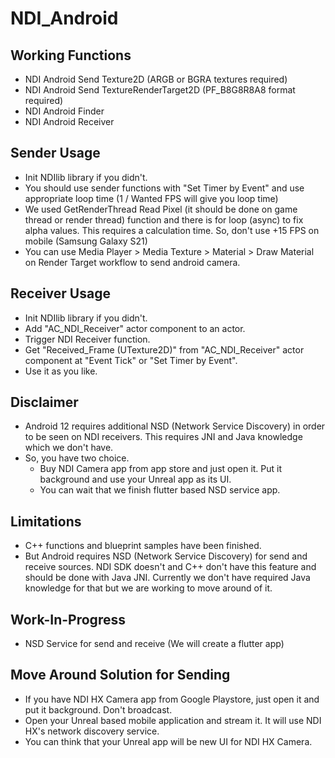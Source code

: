 # NDI_Android

## Working Functions
* NDI Android Send Texture2D (ARGB or BGRA textures required)
* NDI Android Send TextureRenderTarget2D (PF_B8G8R8A8 format required)
* NDI Android Finder
* NDI Android Receiver

## Sender Usage
* Init NDIlib library if you didn't.
* You should use sender functions with "Set Timer by Event" and use appropriate loop time (1 / Wanted FPS will give you loop time)
* We used GetRenderThread Read Pixel (it should be done on game thread or render thread) function and there is for loop (async) to fix alpha values. This requires a calculation time. So, don't use +15 FPS on mobile (Samsung Galaxy S21)
* You can use Media Player > Media Texture > Material > Draw Material on Render Target workflow to send android camera.

## Receiver Usage
* Init NDIlib library if you didn't.
* Add "AC_NDI_Receiver" actor component to an actor.
* Trigger NDI Receiver function.
* Get "Received_Frame (UTexture2D)" from "AC_NDI_Receiver" actor component at "Event Tick" or "Set Timer by Event".
* Use it as you like.

## Disclaimer
* Android 12 requires additional NSD (Network Service Discovery) in order to be seen on NDI receivers. This requires JNI and Java knowledge which we don't have.
* So, you have two choice.
	* Buy NDI Camera app from app store and just open it. Put it background and use your Unreal app as its UI.
	* You can wait that we finish flutter based NSD service app.

## Limitations
* C++ functions and blueprint samples have been finished.
* But Android requires NSD (Network Service Discovery) for send and receive sources.
NDI SDK doesn't and C++ don't have this feature and should be done with Java JNI. Currently we don't have required Java knowledge for that but we are working to move around of it.

## Work-In-Progress
* NSD Service for send and receive (We will create a flutter app)

## Move Around Solution for Sending
* If you have NDI HX Camera app from Google Playstore, just open it and put it background. Don't broadcast.
* Open your Unreal based mobile application and stream it. It will use NDI HX's network discovery service.
* You can think that your Unreal app will be new UI for NDI HX Camera.